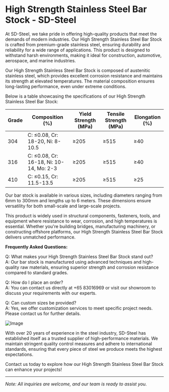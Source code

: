 # High Strength Stainless Steel Bar Stock - SD-Steel

At SD-Steel, we take pride in offering high-quality products that meet the demands of modern industries. Our High Strength Stainless Steel Bar Stock is crafted from premium-grade stainless steel, ensuring durability and reliability for a wide range of applications. This product is designed to withstand harsh environments, making it ideal for construction, automotive, aerospace, and marine industries.

Our High Strength Stainless Steel Bar Stock is composed of austenitic stainless steel, which provides excellent corrosion resistance and maintains its strength at elevated temperatures. The material composition ensures long-lasting performance, even under extreme conditions.

Below is a table showcasing the specifications of our High Strength Stainless Steel Bar Stock:

| Grade        | Composition (%) | Yield Strength (MPa) | Tensile Strength (MPa) | Elongation (%) |
|--------------|-----------------|----------------------|------------------------|----------------|
| 304          | C: ≤0.08, Cr: 18-20, Ni: 8-10.5 | ≥205                 | ≥515                   | ≥40            |
| 316          | C: ≤0.08, Cr: 16-18, Ni: 10-14, Mo: 2-3 | ≥205                 | ≥515                   | ≥40            |
| 410           | C: ≤0.15, Cr: 11.5-13.5 | ≥205                 | ≥515                   | ≥25            |

Our bar stock is available in various sizes, including diameters ranging from 6mm to 300mm and lengths up to 6 meters. These dimensions ensure versatility for both small-scale and large-scale projects.

This product is widely used in structural components, fasteners, tools, and equipment where resistance to wear, corrosion, and high temperatures is essential. Whether you're building bridges, manufacturing machinery, or constructing offshore platforms, our High Strength Stainless Steel Bar Stock delivers unmatched performance.

**Frequently Asked Questions:**

Q: What makes your High Strength Stainless Steel Bar Stock stand out?  
A: Our bar stock is manufactured using advanced techniques and high-quality raw materials, ensuring superior strength and corrosion resistance compared to standard grades.

Q: How do I place an order?  
A: You can contact us directly at +65 83016969 or visit our showroom to discuss your requirements with our experts.

Q: Can custom sizes be provided?  
A: Yes, we offer customization services to meet specific project needs. Please contact us for further details.

![Image](https://github.com/user-attachments/assets/2567258e-e124-4816-932d-1809bd27ef0b)

With over 20 years of experience in the steel industry, SD-Steel has established itself as a trusted supplier of high-performance materials. We maintain stringent quality control measures and adhere to international standards, ensuring that every piece of steel we produce meets the highest expectations.

Contact us today to explore how our High Strength Stainless Steel Bar Stock can enhance your projects!

---

*Note: All inquiries are welcome, and our team is ready to assist you.*